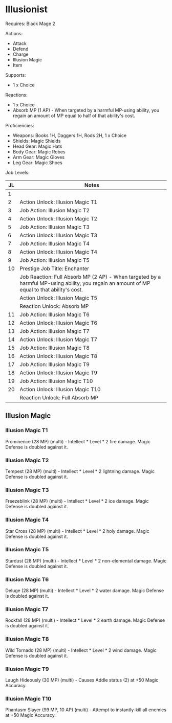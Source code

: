 # Illusionist

Requires: Black Mage 2

Actions:

- Attack
- Defend
- Charge
- Illusion Magic
- Item

Supports:

- 1 x Choice

Reactions:

- 1 x Choice
- Absorb MP (1 AP) - When targeted by a harmful MP-using ability, you regain an amount of MP equal to half of that ability's cost.

Proficiencies:

- Weapons: Books 1H, Daggers 1H, Rods 2H, 1 x Choice
- Shields: Magic Shields
- Head Gear: Magic Hats
- Body Gear: Magic Robes
- Arm Gear: Magic Gloves
- Leg Gear: Magic Shoes

Job Levels:

| JL | Notes |
| --- | --- |
| 1 | 
| 2 | Action Unlock: Illusion Magic T1
| 3 | Job Action: Illusion Magic T2
| 4 | Action Unlock: Illusion Magic T2
| 5 | Job Action: Illusion Magic T3
| 6 | Action Unlock: Illusion Magic T3
| 7 | Job Action: Illusion Magic T4
| 8 | Action Unlock: Illusion Magic T4
| 9 | Job Action: Illusion Magic T5
| 10 | Prestige Job Title: Enchanter
|    | Job Reaction: Full Absorb MP (2 AP) - When targeted by a harmful MP-using ability, you regain an amount of MP equal to that ability's cost.
|    | Action Unlock: Illusion Magic T5
|    | Reaction Unlock: Absorb MP
| 11 | Job Action: Illusion Magic T6
| 12 | Action Unlock: Illusion Magic T6
| 13 | Job Action: Illusion Magic T7
| 14 | Action Unlock: Illusion Magic T7
| 15 | Job Action: Illusion Magic T8
| 16 | Action Unlock: Illusion Magic T8
| 17 | Job Action: Illusion Magic T9
| 18 | Action Unlock: Illusion Magic T9
| 19 | Job Action: Illusion Magic T10
| 20 | Action Unlock: Illusion Magic T10
|    | Reaction Unlock: Full Absorb MP

## Illusion Magic

### Illusion Magic T1

Prominence (28 MP) (multi) - Intellect * Level * 2 fire damage. Magic Defense is doubled against it.

### Illusion Magic T2

Tempest (28 MP) (multi) - Intellect * Level * 2 lightning damage. Magic Defense is doubled against it.

### Illusion Magic T3

Freezeblink (28 MP) (multi) - Intellect * Level * 2 ice damage. Magic Defense is doubled against it.

### Illusion Magic T4

Star Cross (28 MP) (multi) - Intellect * Level * 2 holy damage. Magic Defense is doubled against it.

### Illusion Magic T5

Stardust (28 MP) (multi) - Intellect * Level * 2 non-elemental damage. Magic Defense is doubled against it.

### Illusion Magic T6

Deluge (28 MP) (multi) - Intellect * Level * 2 water damage. Magic Defense is doubled against it.

### Illusion Magic T7

Rockfall (28 MP) (multi) - Intellect * Level * 2 earth damage. Magic Defense is doubled against it.

### Illusion Magic T8

Wild Tornado (28 MP) (multi) - Intellect * Level * 2 wind damage. Magic Defense is doubled against it.

### Illusion Magic T9

Laugh Hideously (30 MP) (multi) - Causes Addle status (2) at +50 Magic Accuracy.

### Illusion Magic T10

Phantasm Slayer (99 MP, 10 AP) (multi) - Attempt to instantly-kill all enemies at +50 Magic Accuracy.
